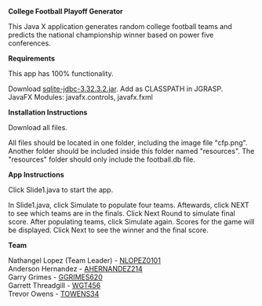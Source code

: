 <b>College Football Playoff Generator</b>

This Java X application generates random college football teams
and predicts the national championship winner based on power
five conferences.

<b>Requirements</b>

This app has 100% functionality.

Download <a href="https://github.com/xerial/sqlite-jdbc/releases/tag/3.32.3.2">sqlite-jdbc-3.32.3.2.jar</a>. Add as CLASSPATH in JGRASP.<br>
JavaFX Modules: javafx.controls, javafx.fxml

<b>Installation Instructions</b>

Download all files.

All files should be located in one folder, including the image file "cfp.png".
Another folder should be included inside this folder named "resources".
The "resources" folder should only include the football.db file.

<b>App Instructions</b>

Click Slide1.java to start the app.

In Slide1.java, click Simulate to populate four teams. Aftewards, click NEXT to see which teams are in the finals. Click Next Round to simulate final score. After populating teams, click Simulate again. Scores for the game will be displayed. Click Next to see the winner and the final score.


<b>Team</b>

Nathangel Lopez (Team Leader) - <a href="https://github.com/NLopez0101">NLOPEZ0101</a><br>
Anderson Hernandez - <a href="https://github.com/ahernandez214">AHERNANDEZ214</a><br>
Garry Grimes - <a href="https://github.com/ggrimes620">GGRIMES620</a><br>
Garrett Threadgill - <a href="https://github.com/WGT456">WGT456</a><br>
Trevor Owens - <a href="https://github.com/towens34">TOWENS34</a><br>
